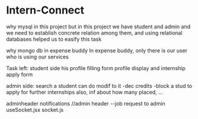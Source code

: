 # Intern-Connect

why mysql in this project
but in this project we have student and admin and we need to establish concrete relation among them, and using relational databases helped us to easify this task


why mongo db in expense buddy
In expense buddy, only there is our user who is using our services 

Task left:
student side
his profile filling form
profile display
and internship apply form

admin side:
search a student
can do modif to it
-dec credits
-block a stud to apply for further internships
also, inf about how many placed, ... 

adminheader
notifications
//admin header --job
request to admin
useSocket.jsx
socket.js
